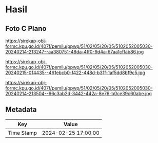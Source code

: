 # Hasil

## Foto C Plano

https://sirekap-obj-formc.kpu.go.id/407f/pemilu/ppwp/51/02/05/20/05/5102052005030-20240214-213247--aa380751-48da-4ff0-9d4a-67aa1cffab86.jpg

https://sirekap-obj-formc.kpu.go.id/407f/pemilu/ppwp/51/02/05/20/05/5102052005030-20240215-014435--461ebcb0-f422-448d-b31f-1af5dd8bf9c5.jpg

https://sirekap-obj-formc.kpu.go.id/407f/pemilu/ppwp/51/02/05/20/05/5102052005030-20240214-213504--66c3ab2d-3442-442a-8e76-b0ce39c60abe.jpg


## Metadata

| Key        | Value               |
| ---------- | ------------------- |
| Time Stamp | 2024-02-25 17:00:00 |



